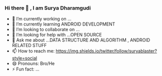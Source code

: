 ### Hi there 👋 , I am Surya Dharamgudi


- 🔭 I’m currently working on ...
- 🌱 I’m currently learning ANDROID DEVELOPMENT
- 👯 I’m looking to collaborate on ...
- 🤔 I’m looking for help with ...OPEN SOURCE
- 💬 Ask me about ...DATA STRUCTURE AND ALGORITHM , ANDROID RELATED STUFF
- 📫 How to reach me: https://img.shields.io/twitter/follow/suryablaster?style=social
- 😄 Pronouns: Bro/He
- ⚡ Fun fact: ...

<!--
**suryablaster/suryablaster** is a ✨ _special_ ✨ repository because its `README.md` (this file) appears on your GitHub profile.

Here are some ideas to get you started:

- 🔭 I’m currently working on ...
- 🌱 I’m currently learning ...
- 👯 I’m looking to collaborate on ...
- 🤔 I’m looking for help with ...
- 💬 Ask me about ...
- 📫 How to reach me: ...
- 😄 Pronouns: ...
- ⚡ Fun fact: ...
-->
